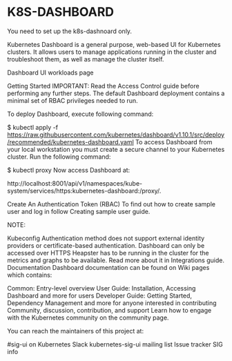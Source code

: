 # K8S-DASHBOARD
You need to set up the k8s-dashnoard only.

Kubernetes Dashboard is a general purpose, web-based UI for Kubernetes clusters. It allows users to manage applications running in the cluster and troubleshoot them, as well as manage the cluster itself.

Dashboard UI workloads page

Getting Started
IMPORTANT: Read the Access Control guide before performing any further steps. The default Dashboard deployment contains a minimal set of RBAC privileges needed to run.

To deploy Dashboard, execute following command:

$ kubectl apply -f https://raw.githubusercontent.com/kubernetes/dashboard/v1.10.1/src/deploy/recommended/kubernetes-dashboard.yaml
To access Dashboard from your local workstation you must create a secure channel to your Kubernetes cluster. Run the following command:

$ kubectl proxy
Now access Dashboard at:

http://localhost:8001/api/v1/namespaces/kube-system/services/https:kubernetes-dashboard:/proxy/.

Create An Authentication Token (RBAC)
To find out how to create sample user and log in follow Creating sample user guide.

NOTE:

Kubeconfig Authentication method does not support external identity providers or certificate-based authentication.
Dashboard can only be accessed over HTTPS
Heapster has to be running in the cluster for the metrics and graphs to be available. Read more about it in Integrations guide.
Documentation
Dashboard documentation can be found on Wiki pages which contains:

Common: Entry-level overview
User Guide: Installation, Accessing Dashboard and more for users
Developer Guide: Getting Started, Dependency Management and more for anyone interested in contributing
Community, discussion, contribution, and support
Learn how to engage with the Kubernetes community on the community page.

You can reach the maintainers of this project at:

#sig-ui on Kubernetes Slack
kubernetes-sig-ui mailing list
Issue tracker
SIG info
